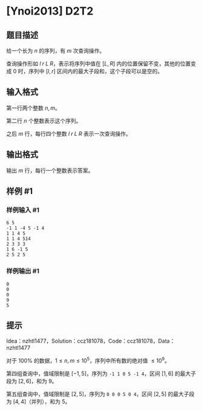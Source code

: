 # [Ynoi2013] D2T2

## 题目描述

给一个长为 $n$ 的序列，有 $m$ 次查询操作。

查询操作形如 $l\;r\;L\;R$，表示将序列中值在 $[L,R]$ 内的位置保留不变，其他的位置变成 $0$ 时，序列中 $[l,r]$ 区间内的最大子段和，这个子段可以是空的。

## 输入格式

第一行两个整数 $n,m$。

第二行 $n$ 个整数表示这个序列。

之后 $m$ 行，每行四个整数 $l\;r\;L\;R$ 表示一次查询操作。


## 输出格式

输出 $m$ 行，每行一个整数表示答案。

## 样例 #1

### 样例输入 #1
```
6 5
-1 1 -4 5 -1 4
1 1 4 5
1 1 4 514
2 3 3 3
1 6 -1 5
2 5 2 5
```

### 样例输出 #1

```
0
0
0
9
5
```

## 提示

Idea：nzhtl1477，Solution：ccz181078，Code：ccz181078，Data：nzhtl1477

对于 $100\%$ 的数据，$1\leq n,m \le 10^5$，序列中所有数的绝对值 $\le 10^9$。

第四组查询中，值域限制是 $[-1,5]$，序列为 `-1 1 0 5 -1 4`，区间 $[1,6]$ 的最大子段为 $[2,6]$，和为 $9$。

第五组查询中，值域限制是 $[2,5]$，序列为 `0 0 0 5 0 4`，区间 $[2,5]$ 的最大子段为 $[4,4]$（并列），和为 $5$。
